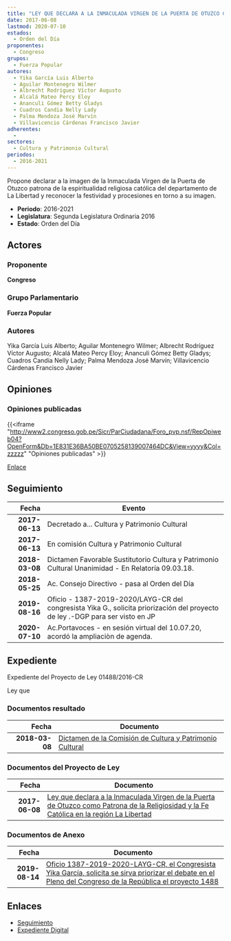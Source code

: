 ```yaml
---
title: "LEY QUE DECLARA A LA INMACULADA VIRGEN DE LA PUERTA DE OTUZCO COMO PATRONA DE LA RELIGIOSIDAD Y LA FE CATÓLICA EN LA REGIÓN LA LIBERTAD"
date: 2017-06-08
lastmod: 2020-07-10
estados: 
  - Orden del Día
proponentes: 
  - Congreso
grupos: 
  - Fuerza Popular
autores: 
  - Yika García Luis Alberto
  - Aguilar Montenegro Wilmer
  - Albrecht Rodríguez Víctor Augusto
  - Alcalá Mateo Percy Eloy
  - Ananculi Gómez Betty Gladys
  - Cuadros Candia Nelly Lady
  - Palma Mendoza José Marvín
  - Villavicencio Cárdenas Francisco Javier
adherentes: 
  - 
sectores: 
  - Cultura y Patrimonio Cultural
periodos: 
  - 2016-2021
---
```


Propone declarar a la imagen de la Inmaculada Virgen de la Puerta de Otuzco patrona de la espiritualidad religiosa católica del departamento de La Libertad y reconocer la festividad y procesiones en torno a su imagen.

- **Periodo**: 2016-2021
- **Legislatura**: Segunda Legislatura Ordinaria 2016
- **Estado**: Orden del Día

## Actores

### Proponente

**Congreso**

### Grupo Parlamentario

**Fuerza Popular**

### Autores

Yika García Luis Alberto; Aguilar Montenegro Wilmer; Albrecht Rodríguez Víctor Augusto; Alcalá Mateo Percy Eloy; Ananculi Gómez Betty Gladys; Cuadros Candia Nelly Lady; Palma Mendoza José Marvín; Villavicencio Cárdenas Francisco Javier


## Opiniones

### Opiniones publicadas

{{<iframe "http://www2.congreso.gob.pe/Sicr/ParCiudadana/Foro_pvp.nsf/RepOpiweb04?OpenForm&Db=1E831E36BA50BE0705258139007464DC&View=yyyy&Col=zzzzz" "Opiniones publicadas" >}}

[Enlace](http://www2.congreso.gob.pe/Sicr/ParCiudadana/Foro_pvp.nsf/RepOpiweb04?OpenForm&Db=1E831E36BA50BE0705258139007464DC&View=yyyy&Col=zzzzz)

## Seguimiento

| Fecha | Evento |
|------:|--------|
| **2017-06-13** | Decretado a... Cultura y Patrimonio Cultural|
| **2017-06-13** | En comisión Cultura y Patrimonio Cultural|
| **2018-03-08** | Dictamen Favorable Sustitutorio Cultura y Patrimonio Cultural Unanimidad - En Relatoría 09.03.18.|
| **2018-05-25** | Ac. Consejo Directivo - pasa al Orden del Día|
| **2019-08-16** | Oficio - 1387-2019-2020/LAYG-CR del congresista Yika G., solicita priorización del proyecto de ley .-DGP para ser visto en JP|
| **2020-07-10** | Ac.Portavoces - en sesión virtual del 10.07.20, acordó la ampliaciòn de agenda.|


## Expediente

Expediente del Proyecto de Ley 01488/2016-CR

Ley que


### Documentos resultado

| Fecha | Documento |
|------:|--------|
| **2018-03-08** | [Dictamen de la Comisión de Cultura y Patrimonio Cultural](http://www.leyes.congreso.gob.pe/Documentos/2016_2021/Dictamenes/Proyectos_de_Ley/01488DC05MAY20180308.pdf) |

### Documentos del Proyecto de Ley

| Fecha | Documento |
|------:|--------|
| **2017-06-08** | [Ley que declara a la Inmaculada Virgen de la Puerta de Otuzco como Patrona de la Religiosidad y la Fe Católica en la región La Libertad](http://www.leyes.congreso.gob.pe/Documentos/2016_2021/Proyectos_de_Ley_y_de_Resoluciones_Legislativas/PL0148820170608.pdf) |

### Documentos de Anexo

| Fecha | Documento |
|------:|--------|
| **2019-08-14** | [Oficio 1387-2019-2020-LAYG-CR, el Congresista Yika García, solicita se sirva priorizar el debate en el Pleno del Congreso de la República el proyecto 1488](http://www.leyes.congreso.gob.pe/Documentos/2016_2021/Oficios/Congresistas/OFICIO-1387-2019-2020-LAYG-CR.pdf) |

## Enlaces 

- [Seguimiento](http://www2.congreso.gob.pe/Sicr/TraDocEstProc/CLProLey2016.nsf/f7fff46988ca05b1052578e100829cc7/72a4dc189a11ec0b05258139006f4296?OpenDocument)
- [Expediente Digital](http://www2.congreso.gob.pe/Sicr/TraDocEstProc/CLProLey2016.nsf/f7fff46988ca05b1052578e100829cc7/72a4dc189a11ec0b05258139006f4296?OpenDocument&Click=05257FB7005EB655.eb71d0cf91d8294e05256cdf006b5706/$Body/0.1C6C)
